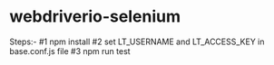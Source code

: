 # webdriverio-selenium

Steps:-
#1 npm install
#2 set LT_USERNAME and LT_ACCESS_KEY in base.conf.js file
#3 npm run test
